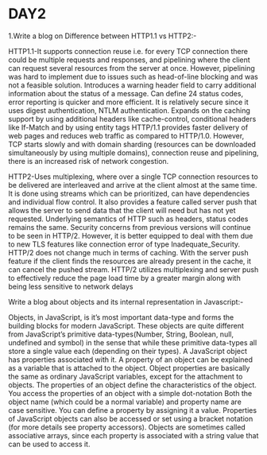 # DAY2

1.Write a blog on Difference between HTTP1.1 vs HTTP2:-

HTTP1.1-It supports connection reuse i.e. for every TCP connection there could be multiple requests and responses, and pipelining where the client can request several resources from the server at once. However, pipelining was hard to implement due to issues such as head-of-line blocking and was not a feasible solution.
Introduces a warning header field to carry additional information about the status of a message. Can define 24 status codes, error reporting is quicker and more efficient.
It is relatively secure since it uses digest authentication, NTLM authentication.
Expands on the caching support by using additional headers like cache-control, conditional headers like If-Match and by using entity tags
HTTP/1.1 provides faster delivery of web pages and reduces web traffic as compared to HTTP/1.0. However, TCP starts slowly and with domain sharding (resources can be downloaded simultaneously by using multiple domains), connection reuse and pipelining, there is an increased risk of network congestion.


HTTP2-Uses multiplexing, where over a single TCP connection resources to be delivered are interleaved and arrive at the client almost at the same time. It is done using streams which can be prioritized, can have dependencies and individual flow control. It also provides a feature called server push that allows the server to send data that the client will need but has not yet requested.
Underlying semantics of HTTP such as headers, status codes remains the same.
Security concerns from previous versions will continue to be seen in HTTP/2. However, it is better equipped to deal with them due to new TLS features like connection error of type Inadequate_Security.
HTTP/2 does not change much in terms of caching. With the server push feature if the client finds the resources are already present in the cache, it can cancel the pushed stream.
HTTP/2 utilizes multiplexing and server push to effectively reduce the page load time by a greater margin along with being less sensitive to network delays


Write a blog about objects and its internal representation in Javascript:-

Objects, in JavaScript, is it’s most important data-type and forms the building blocks for modern JavaScript. These objects are quite different from JavaScript’s primitive data-types(Number, String, Boolean, null, undefined and symbol) in the sense that while these primitive data-types all store a single value each (depending on their types).
A JavaScript object has properties associated with it. A property of an object can be explained as a variable that is attached to the object. Object properties are basically the same as ordinary JavaScript variables, except for the attachment to objects. The properties of an object define the characteristics of the object. You access the properties of an object with a simple dot-notation
Both the object name (which could be a normal variable) and property name are case sensitive. You can define a property by assigning it a value. 
Properties of JavaScript objects can also be accessed or set using a bracket notation (for more details see property accessors). Objects are sometimes called associative arrays, since each property is associated with a string value that can be used to access it.
